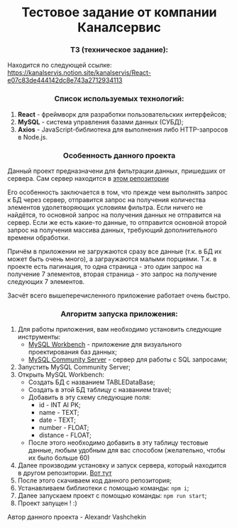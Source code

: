 <h1 align="center">Тестовое задание от компании Каналсервис</h1>


<h3 align="center">ТЗ (техническое задание):</h3>

Находится по следующей ссылке: https://kanalservis.notion.site/kanalservis/React-e07c83de444142dc8e743a2712934113

<h3 align="center">Список используемых технологий:</h3>

1) **React** - фреймворк для разработки пользовательских интерфейсов;
2) **MySQL** - система управления базами данных (СУБД);
3) **Axios** - JavaScript-библиотека для выполнения либо HTTP-запросов в Node.js.

<h3 align="center">Особенность данного проекта</h3>

Данный проект предназначени для фильтрации данных, пришедших от сервера. Сам сервер находится в [этом репозитории](https://github.com/AlexandrV9/server-from-table-react)

Его особенность заключается в том, что прежде чем выполнять запрос к БД через сервер, отправится запрос на получения количества элементов удолетворяющих условиям фильтра. Если ничего не найдётся, то основной запрос на получения данных не отправится на сервер. Если же есть какие-то данные, то отправится основной второй запрос на получения массива данных, требующий дополнительного времени обработки.

Причём в приложении не загружаются сразу все данные (т.к. в БД их может быть очень много), а заграужаются малыми порциями. Т.к. в проекте есть пагинация, то одна страница - это один запрос на получение 7 элементов, вторая страница - это запрос на получение следующих 7 элементов.

Засчёт всего вышеперечисленного приложение работает очень быстро.

<h3 align="center">Алгоритм запуска приложения:</h3>

1. Для работы приложения, вам необходимо установить следующие инструменты:
    - [MySQL Workbench](https://dev.mysql.com/downloads/workbench/) - приложение для визуального проектирования баз данных;
    - [MySQL Community Server](https://dev.mysql.com/downloads/mysql/) - сервер для работы с SQL запросами;
2. Запустить MySQL Community Server;
3. Открыть MySQL Workbench:
    - Создать БД с названием TABLEDataBase;
    - Создать в этой БД таблицу с названием travel;
    - Добавить в эту схему следующие поля:
      * id - INT AI PK;
      * name - TEXT;
      * date - TEXT;
      * number - FLOAT;
      * distance - FLOAT;
    - После этого необходимо добавить в эту таблицу тестовые данные, любым удобным для вас способом (желательно, чтобы их было больше 60)
4. Далее производим установку и запуск сервера, который находится в другом репозитории. [Вот тут](https://github.com/AlexandrV9/server-from-table-react)
5. После этого скачиваем код данного репозитория;
6. Устанавливаем библиотеки с помощью команды: `npm i`;
7. Далее запускаем проект с помощью команды: `npm run start`;
8. Проект запущен ! :)

Автор данного проекта - Alexandr Vashchekin


